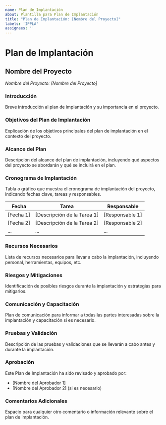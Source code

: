 ```yaml
---
name: Plan de Implantación
about: Plantilla para Plan de Implantación
title: "Plan de Implantación: [Nombre del Proyecto]"
labels: 'IPPLA'
assignees: ''
---
```


# Plan de Implantación

## Nombre del Proyecto
*Nombre del Proyecto: [Nombre del Proyecto]*

### Introducción
Breve introducción al plan de implantación y su importancia en el proyecto.

### Objetivos del Plan de Implantación
Explicación de los objetivos principales del plan de implantación en el contexto del proyecto.

### Alcance del Plan
Descripción del alcance del plan de implantación, incluyendo qué aspectos del proyecto se abordarán y qué se incluirá en el plan.

### Cronograma de Implantación
Tabla o gráfico que muestra el cronograma de implantación del proyecto, indicando fechas clave, tareas y responsables.

| Fecha     | Tarea                        | Responsable       |
| --------- | ---------------------------- | ----------------- |
| [Fecha 1] | [Descripción de la Tarea 1]  | [Responsable 1]  |
| [Fecha 2] | [Descripción de la Tarea 2]  | [Responsable 2]  |
| ...       | ...                          | ...               |

### Recursos Necesarios
Lista de recursos necesarios para llevar a cabo la implantación, incluyendo personal, herramientas, equipos, etc.

### Riesgos y Mitigaciones
Identificación de posibles riesgos durante la implantación y estrategias para mitigarlos.

### Comunicación y Capacitación
Plan de comunicación para informar a todas las partes interesadas sobre la implantación y capacitación si es necesario.

### Pruebas y Validación
Descripción de las pruebas y validaciones que se llevarán a cabo antes y durante la implantación.

### Aprobación
Este Plan de Implantación ha sido revisado y aprobado por:

- [Nombre del Aprobador 1]
- [Nombre del Aprobador 2] (si es necesario)

### Comentarios Adicionales
Espacio para cualquier otro comentario o información relevante sobre el plan de implantación.

